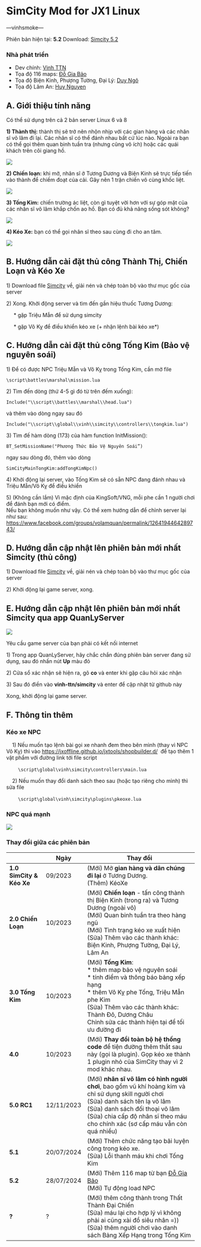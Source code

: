 # SimCity Mod for JX1 Linux

—vinhsmoke—

Phiên bản hiện tại: **5.2**
Download: [Simcity 5.2](https://github.com/vinh-ttn/simcity/archive/refs/heads/main.tar.gz) 

### Nhà phát triển

 * Dev chính: [Vinh TTN](https://www.facebook.com/groups/800085930700601/user/1576281122) 
 * Tọa độ 116 maps: [Đỗ Gia Bảo](https://www.facebook.com/groups/800085930700601/user/100002639166984/) 
 * Tọa độ Biện Kinh, Phượng Tường, Đại Lý: [Duy Ngô](https://www.facebook.com/groups/800085930700601/user/61551322996134/)
 * Tọa độ Lâm An: [Huy Nguyen](https://www.facebook.com/groups/800085930700601/user/100004608648396/)

   
## A. Giới thiệu tính năng

Có thể sử dụng trên cả 2 bản server Linux 6 và 8

**1) Thành thị:** thành thị sẽ trở nên nhộn nhịp với các gian hàng và các nhân sĩ võ lâm đi lại. Các nhân sĩ có thể đánh nhau bất cứ lúc nào. Ngoài ra bạn có thể gọi thêm quan binh tuần tra (nhưng cũng vô ích) hoặc các quái khách trên cõi giang hồ.

![](https://github.com/vinh-ttn/materials/blob/main/simcity/thanhthi.gif)

**2) Chiến loạn:** khi mở, nhân sĩ ở Tương Dương và Biện Kinh sẽ trực tiếp tiến vào thành để chiếm đoạt của cải. Gây nên 1 trận chiến vô cùng khốc liệt.

![](https://github.com/vinh-ttn/materials/blob/main/simcity/chienloan.gif)

**3) Tống Kim:** chiến trường ác liệt, còn gì tuyệt vời hơn với sự góp mặt của các nhân sĩ võ lâm khắp chốn ao hồ. Bạn có đủ khả năng sống sót không?

![](https://github.com/vinh-ttn/materials/blob/main/simcity/tongkim.gif)

**4) Kéo Xe:** bạn có thể gọi nhân sĩ theo sau cùng đi cho an tâm.

![](https://github.com/vinh-ttn/materials/blob/main/simcity/keoxe.gif)

## B. Hướng dẫn cài đặt thủ công Thành Thị, Chiến Loạn và Kéo Xe

1\) Download file [Simcity](https://github.com/vinh-ttn/simcity/archive/refs/heads/main.tar.gz) về, giải nén và chép toàn bộ vào thư mục gốc của server
 
2\) Xong. Khởi động server và tìm đến gần hiệu thuốc Tương Dương:

     \* gặp Triệu Mẫn để sử dụng simcity

     \* gặp Vô Kỵ để điều khiển kéo xe (+ nhận lệnh bài kéo xe\*)


## C. Hướng dẫn cài đặt thủ công Tống Kim (Bảo vệ nguyên soái)

1\) Để có được NPC Triệu Mẫn và Vô Kỵ trong Tống Kim, cần mở file

`\script\battles\marshal\mission.lua`

2\) Tìm đến dòng (thứ 4-5 gì đó từ trên đếm xuống):

`Include("\\script\\battles\\marshal\\head.lua")`

và thêm vào dòng ngay sau đó

`Include("\\script\\global\\vinh\\simcity\\controllers\\tongkim.lua")`

3\) Tìm đế hàm dòng (173) của hàm function InitMission():

`BT_SetMissionName("Phương Thức Bảo Vệ Nguyên Soái”)`

ngay sau dòng đó, thêm vào dòng

`SimCityMainTongKim:addTongKimNpc()`

4\) Khởi động lại server, vào Tống Kim sẽ có sẵn NPC đang đánh nhau và Triệu Mẫn/Vô Kỵ để điều khiển

5\) (Không cần lắm) Vì mặc định của KingSoft/VNG, mỗi phe cần 1 người chơi để đánh bạn mới có điểm.\
Nếu bạn không muốn như vậy. Có thể xem hướng dẫn để chỉnh server lại như sau: <https://www.facebook.com/groups/volamquan/permalink/1264194464289743/> 

## D. Hướng dẫn cập nhật lên phiên bản mới nhất Simcity (thủ công)

1\) Download file [Simcity](https://github.com/vinh-ttn/simcity/archive/refs/heads/main.tar.gz) về, giải nén và chép toàn bộ vào thư mục gốc của server

2\) Khởi động lại game server, xong.


## E. Hướng dẫn cập nhật lên phiên bản mới nhất Simcity qua app QuanLyServer

![](https://lh7-us.googleusercontent.com/docsz/AD_4nXfzRs-q7b6SOaPKLVJfFH6GbqrqRl8GZfSapN0Zx0BtKFPh4psNJ279Hz3VPTPvjD3AuzrzkR4_ncltV160VXbEVPMIQk_IZtQsJGyH9eBM5ViZIyEm03KzNSRCZPyg0mF1xn2mR9S9OneDy4IRwiiM3iQj?key=69JrhYHE20yyd5Bd1uKvkw)


Yêu cầu game server của bạn phải có kết nối internet 

1\) Trong app QuanLyServer, hãy chắc chắn đúng phiên bản server đang sử dụng, sau đó nhấn nút **Up** màu đỏ

2\) Cửa sổ xác nhận sẽ hiện ra, gõ **co** và enter khi gặp câu hỏi xác nhận

3\) Sau đó điền vào **vinh-ttn/simcity** và enter để cập nhật từ github này

Xong, khởi động lại game server.

## F. Thông tin thêm

### Kéo xe NPC

    1) Nếu muốn tạo lệnh bài gọi xe nhanh đem theo bên mình (thay vì NPC Vô Kỵ) thì vào <https://jxoffline.github.io/jxtools/shopbuilder.d/>  để tạo thêm 1 vật phẩm với đường link tới file script

        `\script\global\vinh\simcity\controllers\main.lua`   

    2) Nếu muốn thay đổi danh sách theo sau (hoặc tạo riêng cho mình) thì sửa file

        `\script\global\vinh\simcity\plugins\pkeoxe.lua`


### NPC quá mạnh 

****![](https://lh7-us.googleusercontent.com/docsz/AD_4nXctDkLIw67xDMciom4lw9DzdbTlcLTFPF0s57aM2Y4_AsVgtZUKGvjm68E4HK9dka3f3LTKdGHumHDsom9GgLVrWVQoaXZGlLCftrT9FNMKJEgl_0WBaUnjFO5fb4__zu2iQ83PfpFS7MEYFA-AESd1RuNg?key=my0UP0YCEuAhRT8eOcMeRw)****&#x20;



### Thay đổi giữa các phiên bản

|                          | Ngày       | Thay đổi                                                                                                                                                                                                                                                                                                                                                                                                                                                                                                                                                                                                                                                                                                                                                                                                                                                                                                                                |
| ------------------------ | ---------- | --------------------------------------------------------------------------------------------------------------------------------------------------------------------------------------------------------------------------------------------------------------------------------------------------------------------------------------------------------------------------------------------------------------------------------------------------------------------------------------------------------------------------------------------------------------------------------------------------------------------------------------------------------------------------------------------------------------------------------------------------------------------------------------------------------------------------------------------------------------------------------------------------------------------------------------- |
| **1.0 SimCity & Kéo Xe** | 09/2023    | (Mới) Mở **gian hàng và dân chúng đi lại** ở Tương Dương. <br>(Thêm) KéoXe                                                                                                                                                                                                                                                                                                                                                                                                                                                                                                                                                                                                                                                                                                                                                                                                                                                                  |
| **2.0 Chiến Loạn**       | 10/2023    | (Mới) **Chiến loạn** - tấn công thành thị Biện Kinh (trong ra) và Tương Dương (ngoài vô)<br>(Mới) Quan binh tuần tra theo hàng ngũ<br>(Mới) Tình trạng kéo xe xuất hiện<br>(Sửa) Thêm vào các thành khác: Biện Kinh, Phượng Tường, Đại Lý, Lâm An |
| **3.0 Tống Kim**         | 10/2023    | (Mới) **Tống Kim**: <br>* thêm map bảo vệ nguyên soái <br>* tính điểm và thông báo bảng xếp hạng <br>* thêm Vô Kỵ phe Tống, Triệu Mẫn phe Kim<br>(Sửa) Thêm vào các thành khác: Thành Đô, Dương Châu<br>Chỉnh sửa các thành hiện tại để tối ưu đường đi                                                                                                                                                                                                                                                                                                                                                                                                                                                                                                                                                                                                                                                                                               |
| **4.0**                  | 10/2023    | (Mới) **Thay đổi toàn bộ hệ thống code** để tiện đường thêm thắt sau này (gọi là plugin). Gọp kéo xe thành 1 plugin nhỏ của SimCity thay vì 2 mod khác nhau.                                                                                                                                                                                                                                                                                                                                                                                                                                                                                                                                                                                                                                                                                                                                                                            |
| **5.0 RC1**              | 12/11/2023 | (Mới) **nhân sĩ võ lâm có hình người chơi**, bao gồm vũ khí hoàng kim và chỉ sử dụng skill người chơi<br>(Sửa) danh sách tên lạ võ lâm<br>(Sửa) danh sách đối thoại võ lâm<br>(Sửa) chia cấp độ nhân sĩ theo máu cho chính xác (sơ cấp máu vẫn còn quá nhiều)                                                                                                                                                                                                                                                                                                                                                                                                                                                                                                                                                                                                                                                                                       |
| **5.1**              | 20/07/2024 | (Mới) Thêm chức năng tạo bãi luyện công trong kéo xe. <br>(Sửa) Lỗi thanh máu khi chơi Tống Kim                                                                                                                                                                                                                                                                                                                                                                                                                                                                                                                                                                                                                                                                                       |
| **5.2**              | 28/07/2024 | (Mới) Thêm 116 map từ bạn [Đỗ Gia Bảo](https://www.facebook.com/groups/800085930700601/user/100002639166984/) <br> (Mới) Tự động load NPC                                                                                                                                                                                                                                                                                                                                                                                                                                                                                                                                                                                                                                                                                        |
| **?**                    | ?          | (Mới) thêm công thành trong Thất Thành Đại Chiến<br>(Sửa) máu lại cho hợp lý vì không phải ai cũng xài đồ siêu nhân =))<br>(Sửa) thêm người chơi vào danh sách Bảng Xếp Hạng trong Tống Kim                                                                                                                                                                                                                                                                                                                                                                                                                                                                                                                                                                                                                                                                                                                                                     |



